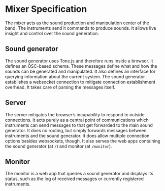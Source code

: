 # Mixer Specification
The mixer acts as the sound production and manipulation center of the band. The instruments send it commands to produce sounds.
It allows live insight and control over the sound generation.

## Sound generator
The sound generator uses Tone.js and therefore runs inside a browser. It defines an OSC-based schema. These messages define what and how the sounds can be generated and manipulated. It also defines an interface for querying information about the current system.
The sound generator establishes a websocket connection to mitigate connection establishment overhead. It takes care of parsing the messages itself.

## Server
The server mitigates the browser’s incapability to respond to outside connections. It acts purely as a central point of communications which instruments can send messages to that get forwarded to the main sound generator. It does no routing, but simply forwards messages between instruments and the sound generator. It does allow multiple connection options besides websockets, though.
It also serves the web apps containing the sound generator (at `/`) and monitor (at `/monitor`).

## Monitor
The monitor is a web app that queries a sound generator and displays its status, such as the log of received messages or currently registered instruments.
